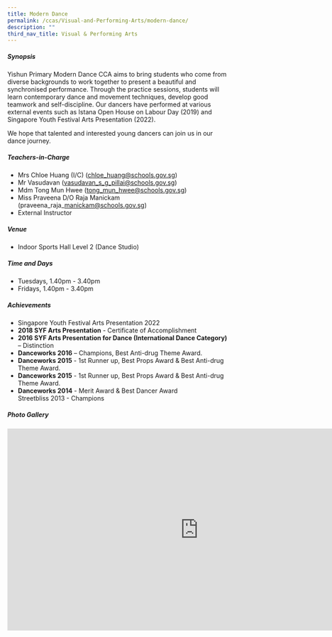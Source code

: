 ```yaml
---
title: Modern Dance
permalink: /ccas/Visual-and-Performing-Arts/modern-dance/
description: ""
third_nav_title: Visual & Performing Arts
---
```

##### **Synopsis**
Yishun Primary Modern Dance CCA aims to bring students who come from diverse backgrounds to work together to present a beautiful and synchronised performance. Through the practice sessions, students will learn contemporary dance and movement techniques, develop good teamwork and self-discipline. 
Our dancers have performed at various external events such as Istana Open House on Labour Day (2019) and Singapore Youth Festival Arts Presentation (2022).

We hope that talented and interested young dancers can join us in our dance journey.

##### **Teachers-in-Charge**
* Mrs Chloe Huang (I/C) (chloe_huang@schools.gov.sg)
* Mr Vasudavan (vasudavan_s_g_pillai@schools.gov.sg)
* Mdm Tong Mun Hwee (tong_mun_hwee@schools.gov.sg)
* Miss Praveena D/O Raja Manickam (praveena\_raja\_manickam@schools.gov.sg)
* External Instructor

##### **Venue**
* Indoor Sports Hall Level 2 (Dance Studio)

##### **Time and Days**
* Tuesdays, 1.40pm - 3.40pm
* Fridays, 1.40pm - 3.40pm

##### **Achievements**
* Singapore Youth Festival Arts Presentation 2022
* **2018 SYF Arts Presentation** - Certificate of Accomplishment
* **2016 SYF Arts Presentation for Dance (International Dance Category)** – Distinction
* **Danceworks 2016** – Champions, Best Anti-drug Theme Award.
* **Danceworks 2015** -&nbsp;1st Runner up,&nbsp;Best Props Award &amp;&nbsp;Best Anti-drug Theme Award.
* **Danceworks 2015** -&nbsp;1st Runner up,&nbsp;Best Props Award &amp;&nbsp;Best Anti-drug Theme Award.
* **Danceworks 2014** - Merit Award &amp;&nbsp;Best Dancer Award   
Streetbliss 2013 - Champions

##### **Photo Gallery**

<iframe allowfullscreen="true" width="860" height="455" frameborder="0" src="https://docs.google.com/presentation/d/e/2PACX-1vQvWOR7G52HvzjyTKIXq4S4vg8WxTzivBbqX9IMAkY-9xRI-Ys4DPgtni6rKJ94txDIN1DR7EB_Dk98/embed?start=true&amp;loop=true&amp;delayms=3000"></iframe>